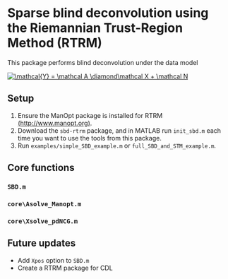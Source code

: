 # Sparse blind deconvolution using the Riemannian Trust-Region Method (RTRM)
This package performs blind deconvolution under the data model

<a href="https://www.codecogs.com/eqnedit.php?latex=\mathcal{Y}&space;=&space;\mathcal&space;A&space;\diamond\mathcal&space;X&space;&plus;&space;\mathcal&space;N" target="_blank"><img align="center" src="https://latex.codecogs.com/gif.latex?\mathcal{Y}&space;=&space;\mathcal&space;A&space;\diamond\mathcal&space;X&space;&plus;&space;\mathcal&space;N" title="\mathcal{Y} = \mathcal A \diamond\mathcal X + \mathcal N" /></a>

## Setup
 1. Ensure the ManOpt package is installed for RTRM [(http://www.manopt.org)](http://www.manopt.org).
 2. Download the `sbd-rtrm` package, and in MATLAB run `init_sbd.m` each time you want to use the tools from this package.
 3. Run `examples/simple_SBD_example.m` or `full_SBD_and_STM_example.m`.

## Core functions
### `SBD.m`
### `core\Asolve_Manopt.m`
### `core\Xsolve_pdNCG.m`


## Future updates
 - Add `Xpos` option to `SBD.m`
 - Create a RTRM package for CDL